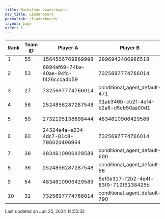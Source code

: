 ```yaml
---
title: Hackathon Leaderboard
nav_title: Leaderboard
permalink: /leaderboard/
layout: page
order: 5
---
```


|Rank            |Team ID         |Player A        |Player B        |Player C        |Total Score     |
|----------------|----------------|----------------|----------------|----------------|----------------|
|1               |55              |1564566769869998|2896942486986518|8703109587542714|4547.12         |
|2               |53              |6894af69-74ba-40ae-94fc-f426ccca4b59|7325697774766014|a3208ae2-1c70-4d10-970c-33a8f3135dc3|4510.14         |
|3               |27              |7325697774766014|conditional_agent_default-471|conditional_agent_default-908|4475.63         |
|4               |56              |2524856287287548|31ab346b-cb2f-4ef4-b2a8-d5cb50aa00d1|9311010203789920|4423.88         |
|5               |59              |2732195138698444|4834610906429589|f703e4ae-162d-44a7-ad0c-3ae388f97ccf|4055.2          |
|6               |60              |24324e4a-e234-4dc7-81c8-78662d496994|7325697774766014|9613685836084188|3687.81         |
|7               |39              |4834610906429589|conditional_agent_default-600|conditional_agent_default-796|3373.07         |
|8               |36              |2524856287287548|conditional_agent_default-56|conditional_agent_default-670|2801.42         |
|9               |54              |4834610906429589|5ef0e317-f2b2-4e4f-83f9-719f6138425b|9613685836084188|2535.27         |
|10              |32              |7325697774766014|conditional_agent_default-790|conditional_agent_default-980|2153.96         |

Last updated on Jun 25, 2024 14:55:32